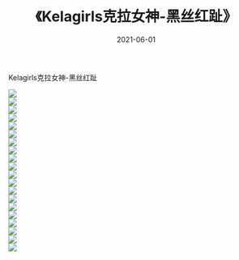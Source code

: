 ﻿---
layout: post
title:  《Kelagirls克拉女神-黑丝红趾》
date:   2021-06-01
img: http://img.660000.xyz/Sharelink/网络美图/2021/Kelagirls克拉女神-黑丝红趾/000.jpg
categories: [美女, 清纯, 唯美]
---

Kelagirls克拉女神-黑丝红趾

  ![](http://img.660000.xyz/Sharelink/网络美图/2021/Kelagirls克拉女神-黑丝红趾/001.jpg) <br> ![](http://img.660000.xyz/Sharelink/网络美图/2021/Kelagirls克拉女神-黑丝红趾/002.jpg) <br> ![](http://img.660000.xyz/Sharelink/网络美图/2021/Kelagirls克拉女神-黑丝红趾/003.jpg) <br> ![](http://img.660000.xyz/Sharelink/网络美图/2021/Kelagirls克拉女神-黑丝红趾/004.jpg) <br> ![](http://img.660000.xyz/Sharelink/网络美图/2021/Kelagirls克拉女神-黑丝红趾/005.jpg) <br> ![](http://img.660000.xyz/Sharelink/网络美图/2021/Kelagirls克拉女神-黑丝红趾/006.jpg) <br> ![](http://img.660000.xyz/Sharelink/网络美图/2021/Kelagirls克拉女神-黑丝红趾/007.jpg) <br> ![](http://img.660000.xyz/Sharelink/网络美图/2021/Kelagirls克拉女神-黑丝红趾/008.jpg) <br> ![](http://img.660000.xyz/Sharelink/网络美图/2021/Kelagirls克拉女神-黑丝红趾/009.jpg) <br> ![](http://img.660000.xyz/Sharelink/网络美图/2021/Kelagirls克拉女神-黑丝红趾/010.jpg) <br> ![](http://img.660000.xyz/Sharelink/网络美图/2021/Kelagirls克拉女神-黑丝红趾/011.jpg) <br> ![](http://img.660000.xyz/Sharelink/网络美图/2021/Kelagirls克拉女神-黑丝红趾/012.jpg) <br> ![](http://img.660000.xyz/Sharelink/网络美图/2021/Kelagirls克拉女神-黑丝红趾/013.jpg) <br> ![](http://img.660000.xyz/Sharelink/网络美图/2021/Kelagirls克拉女神-黑丝红趾/014.jpg) <br> ![](http://img.660000.xyz/Sharelink/网络美图/2021/Kelagirls克拉女神-黑丝红趾/015.jpg) <br> ![](http://img.660000.xyz/Sharelink/网络美图/2021/Kelagirls克拉女神-黑丝红趾/016.jpg) <br> ![](http://img.660000.xyz/Sharelink/网络美图/2021/Kelagirls克拉女神-黑丝红趾/017.jpg) <br> ![](http://img.660000.xyz/Sharelink/网络美图/2021/Kelagirls克拉女神-黑丝红趾/018.jpg) <br> ![](http://img.660000.xyz/Sharelink/网络美图/2021/Kelagirls克拉女神-黑丝红趾/019.jpg) <br> ![](http://img.660000.xyz/Sharelink/网络美图/2021/Kelagirls克拉女神-黑丝红趾/020.jpg) <br>